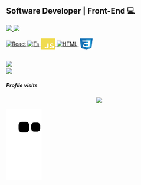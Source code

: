 <h2>Software Developer | Front-End 💻 </h2>

<div>
  <a href="https://github.com/julianasinnott">
  <img height="180em" src="https://github-readme-stats.vercel.app/api?username=julianasinnott&show_icons=true&theme=react&include_all_commits=true&count_private=true"/>
  <img height="180em" src="https://github-readme-stats.vercel.app/api/top-langs/?username=julianasinnott&layout=compact&langs_count=6&theme=react"/>
</div>
<div style="display: inline_block"><br>
  <img align="center" alt="React" height="30" width="35"
src="https://user-images.githubusercontent.com/100887684/168122525-5730c1b3-09dc-46b6-85c8-73a26a1393d6.PNG">
  <img align="center" alt="Ts" height="30" width="30"
src="https://user-images.githubusercontent.com/100887684/167867377-2a971250-af79-4d7d-b35f-cca577db3d32.png">
  <img align="center" alt="Js" height="30" width="40" src="https://raw.githubusercontent.com/devicons/devicon/master/icons/javascript/javascript-plain.svg">
  <img align="center" alt="HTML" height="30" width="29" src="https://user-images.githubusercontent.com/100887684/168123809-f612a11e-b82f-4944-a915-26f5b2b81b8e.PNG">
  <img align="center" alt="CSS" height="30" width="40" src="https://raw.githubusercontent.com/devicons/devicon/master/icons/css3/css3-original.svg">

</div>

 <br>

<div> 
  
  <a href="https://instagram.com/julianasinnott" target="_blank"><img src="https://img.shields.io/badge/-Instagram-%23E4405F?style=for-the-badge&logo=instagram&logoColor=white" target="_blank"></a> <br>
   <a href="https://www.linkedin.com/in/julianasinnott" target="_blank"><img src="https://img.shields.io/badge/-LinkedIn-%230077B5?style=for-the-badge&logo=linkedin&logoColor=white" target="_blank"></a> 
 

##### Profile visits
<p align="center"> 
   <img height="25px" alingn="center" src="https://profile-counter.glitch.me/julianasinnott/count.svg" />
 </p>


  ![Snake animation](https://github.com/julianasinnott/julianasinnott/blob/output/github-contribution-grid-snake.svg)
</div>
